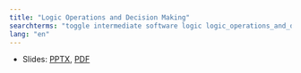 ```yaml
---
title: "Logic Operations and Decision Making"
searchterms: "toggle intermediate software logic logic_operations_and_descision_making logic_block logic_operations_&_decision_making"
lang: "en"
---
```

 <ul>
 <li class="ng-binding">Slides:
 <a href="ProgrammingLessons/intermediate/Logic.pptx">PPTX</a>,
 <a href="ProgrammingLessons/intermediate/Logic.pdf">PDF</a>
 </li>
 </ul>
